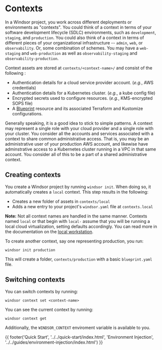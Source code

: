 # Contexts

In a Windsor project, you work across different deployments or environments as "contexts". You could think of a context in terms of your software development lifecycle (SDLC) environments, such as `development`, `staging`, and `production`. You could also think of a context in terms of different pieces of your organizational infrastructure -- `admin`, `web`, or `observability`. Or, some combination of schemes. You may have a `web-staging` and `web-production` as well as `observability-staging` and `observability-production`.

Context assets are stored at `contexts/<context-name>/` and consist of the following :

- Authentication details for a cloud service provider account. (_e.g._, AWS credentials)
- Authentication details for a Kubernetes cluster. (_e.g._, a kube config file)
- Encrypted secrets used to configure resources. (_e.g._, KMS-encrypted SOPS file)
- A [Blueprint](../reference/blueprint.md) resource and its associated Terraform and Kustomize configurations.

Generally speaking, it is a good idea to stick to simple patterns. A context may represent a single role with your cloud provider and a single role with your cluster. You consider all the accounts and services associated with a context to share common administrative access. That is, you may be an administrative user of your production AWS account, and likewise have adminstrative access to a Kubernetes cluster running in a VPC in that same account. You consider all of this to be a part of a shared administrative context.

## Creating contexts

You create a Windsor project by running `windsor init`. When doing so, it automatically creates a `local` context. This step results in the following:

- Creates a new folder of assets in `contexts/local`
- Adds a new entry to your project's `windsor.yaml` file at `contexts.local`

**Note:** Not all context names are handled in the same manner. Contexts named `local` or that begin with `local-` assume that you will be running a local cloud virtualization, setting defaults accordingly. You can read more in the documentation on the [local workstation](../guides/local-workstation.md).

To create another context, say one representing production, you run:

```
windsor init production
```

This will create a folder, `contexts/production` with a basic `blueprint.yaml` file.

## Switching contexts

You can switch contexts by running:

```
windsor context set <context-name>
```

You can see the current context by running:

```
windsor context get
```

Additionally, the `WINDSOR_CONTEXT` enviroment variable is available to you.

<div>
  {{ footer('Quick Start', '../../quick-start/index.html', 'Environment Injection', '../../guides/environment-injection/index.html') }}
</div>

<script>
  document.getElementById('previousButton').addEventListener('click', function() {
    window.location.href = '../../quick-start/index.html'; 
  });
  document.getElementById('nextButton').addEventListener('click', function() {
    window.location.href = '../../guides/environment-injection/index.html'; 
  });
</script>

